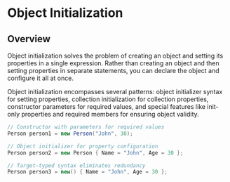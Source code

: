 # Object Initialization

## Overview

Object initialization solves the problem of creating an object and setting its properties in a single expression. Rather than creating an object and then setting properties in separate statements, you can declare the object and configure it all at once.

Object initialization encompasses several patterns: object initializer syntax for setting properties, collection initialization for collection properties, constructor parameters for required values, and special features like init-only properties and required members for ensuring object validity.

```csharp
// Constructor with parameters for required values
Person person1 = new Person("John", 30);

// Object initializer for property configuration
Person person2 = new Person { Name = "John", Age = 30 };

// Target-typed syntax eliminates redundancy
Person person3 = new() { Name = "John", Age = 30 };
```
